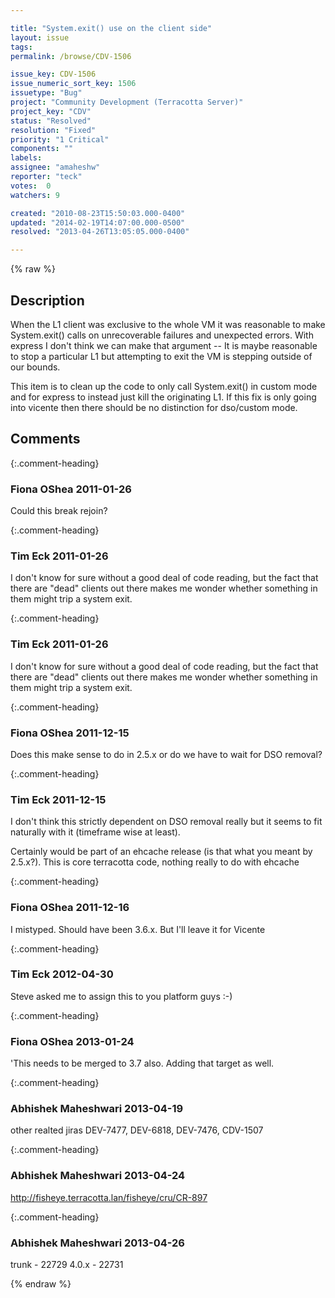 ```yaml
---

title: "System.exit() use on the client side"
layout: issue
tags: 
permalink: /browse/CDV-1506

issue_key: CDV-1506
issue_numeric_sort_key: 1506
issuetype: "Bug"
project: "Community Development (Terracotta Server)"
project_key: "CDV"
status: "Resolved"
resolution: "Fixed"
priority: "1 Critical"
components: ""
labels: 
assignee: "amaheshw"
reporter: "teck"
votes:  0
watchers: 9

created: "2010-08-23T15:50:03.000-0400"
updated: "2014-02-19T14:07:00.000-0500"
resolved: "2013-04-26T13:05:05.000-0400"

---
```




{% raw %}



## Description

<div markdown="1" class="description">

When the L1 client was exclusive to the whole VM it was reasonable to make System.exit() calls on unrecoverable failures and unexpected errors. With express I don't think we can make that argument -- It is maybe reasonable to stop a particular L1 but attempting to exit the VM is stepping outside of our bounds. 

This item is to clean up the code to only call System.exit() in custom mode and for express to instead just kill the originating L1. If this fix is only going into vicente then there should be no distinction for dso/custom mode. 

</div>

## Comments


{:.comment-heading}
### **Fiona OShea** <span class="date">2011-01-26</span>

<div markdown="1" class="comment">

Could this break rejoin?

</div>


{:.comment-heading}
### **Tim Eck** <span class="date">2011-01-26</span>

<div markdown="1" class="comment">

I don't know for sure without a good deal of code reading, but the fact that there are "dead" clients out there makes me wonder whether something in them might trip a system exit. 



</div>


{:.comment-heading}
### **Tim Eck** <span class="date">2011-01-26</span>

<div markdown="1" class="comment">

I don't know for sure without a good deal of code reading, but the fact that there are "dead" clients out there makes me wonder whether something in them might trip a system exit. 



</div>


{:.comment-heading}
### **Fiona OShea** <span class="date">2011-12-15</span>

<div markdown="1" class="comment">

Does this make sense to do in 2.5.x or do we have to wait for DSO removal?

</div>


{:.comment-heading}
### **Tim Eck** <span class="date">2011-12-15</span>

<div markdown="1" class="comment">

I don't think this strictly dependent on DSO removal really but it seems to fit naturally with it (timeframe wise at least).

Certainly would be part of an ehcache release (is that what you meant by 2.5.x?). This is core terracotta code, nothing really to do with ehcache


</div>


{:.comment-heading}
### **Fiona OShea** <span class="date">2011-12-16</span>

<div markdown="1" class="comment">

I mistyped. Should have been 3.6.x. But I'll leave it for Vicente

</div>


{:.comment-heading}
### **Tim Eck** <span class="date">2012-04-30</span>

<div markdown="1" class="comment">

Steve asked me to assign this to you platform guys :-)

</div>


{:.comment-heading}
### **Fiona OShea** <span class="date">2013-01-24</span>

<div markdown="1" class="comment">

'This needs to be merged to 3.7 also. 
Adding that target as well.

</div>


{:.comment-heading}
### **Abhishek Maheshwari** <span class="date">2013-04-19</span>

<div markdown="1" class="comment">

other realted jiras DEV-7477, DEV-6818, DEV-7476, CDV-1507

</div>


{:.comment-heading}
### **Abhishek Maheshwari** <span class="date">2013-04-24</span>

<div markdown="1" class="comment">

http://fisheye.terracotta.lan/fisheye/cru/CR-897

</div>


{:.comment-heading}
### **Abhishek Maheshwari** <span class="date">2013-04-26</span>

<div markdown="1" class="comment">

trunk - 22729
4.0.x - 22731

</div>



{% endraw %}
